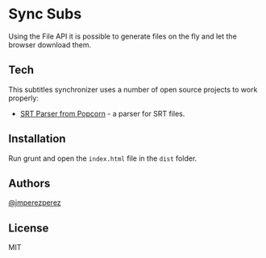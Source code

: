 Sync Subs
=========

Using the File API it is possible to generate files on the fly and let the browser download them.


Tech
-----------

This subtitles synchronizer uses a number of open source projects to work properly:

* [SRT Parser from Popcorn](https://github.com/mozilla/popcorn-js/blob/master/parsers/parserSRT/popcorn.parserSRT.js) - a parser for SRT files.

Installation
--------------

Run grunt and open the `index.html` file in the `dist` folder.


Authors
--------------
[@jmperezperez](https://twitter.com/jmperezperez)

License
--------------

MIT
